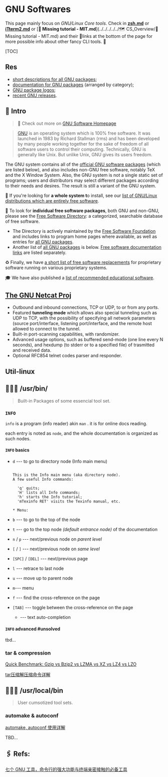 # GNU Softwares

This page mainly focus on *GNU/Linux Core tools*. Check in  [**zsh.md**](../../../../Software/CLI/Shell&Emulator/zsh.md)  or [**iTterm2.md**](../../../../Software/CLI/Shell&Emulator/iTterm2.md) or [**🏫 Missing tutorial - MIT.md**](../../../../../🗺 CS_Overview/🏫 Missing tutorial - MIT.md) and their 🔗links at the bottom of the page for more possible info about other fancy CLI tools. 🎉



[TOC]

## Res

- [short descriptions for all GNU packages](https://www.gnu.org/manual/blurbs.html);
- [documentation for GNU packages](https://www.gnu.org/manual/manual.html) (arranged by category);
- [GNU package logos](https://www.gnu.org/graphics/package-logos.html);
- [recent GNU releases](https://www.gnu.org/software/recent-releases.html).



## 🐌 Intro

> 🔗 Check out more on [GNU Software Homepage](https://www.gnu.org/software/#navigation)

>  [GNU](https://www.gnu.org/gnu/about-gnu.html) is an operating system which is 100% free software. It was launched in 1983 by Richard Stallman (rms) and has been developed by many people working together for the sake of freedom of all software users to control their computing. Technically, GNU is generally like Unix. But unlike Unix, GNU gives its users freedom.

The GNU system contains all of the [official GNU software packages](https://www.gnu.org/philosophy/categories.html#GNUsoftware) (which are listed below), and also includes non-GNU free software, notably TeX and the X Window System. Also, the GNU system is not a single static set of programs; users and distributors may select different packages according to their needs and desires. The result is still a variant of the GNU system.

👀 If you're looking for **a whole system t**o install, see our [list of GNU/Linux distributions which are entirely free software](https://www.gnu.org/distros/free-distros.html).

👀 To look for **individual free software packages**, both GNU and non-GNU, please see the [Free Software Directory](http://directory.fsf.org/): a categorized, searchable database of free software.

-  The Directory is actively maintained by the [Free Software Foundation](http://www.fsf.org/) and includes links to program home pages where available, as well as entries for [all GNU packages](http://directory.fsf.org/wiki/GNU/). 
- Another list of [all GNU packages](https://www.gnu.org/software/#allgnupkgs) is below. [Free software documentation links](https://www.gnu.org/doc/doc.html) are listed separately.

♻️ Finally, we have [a short list of free software replacements](https://directory.fsf.org/wiki/Free_Software_Directory:Free_software_replacements) for proprietary software running on various proprietary systems.

🎓 We have also published a [list of recommended educational software](https://www.gnu.org/software/free-software-for-education.html).



## [The GNU Netcat Proj](https://netcat.sourceforge.net)

- Outbound and inbound connections, TCP or UDP, to or from any ports.
- Featured **tunneling mode** which allows also special tunneling such as UDP to TCP, with the possibility of specifying all network parameters (source port/interface, listening port/interface, and the remote host allowed to connect to the tunnel.
- Built-in port-scanning capabilities, with randomizer.
- Advanced usage options, such as buffered send-mode (one line every N seconds), and hexdump (to stderr or to a specified file) of trasmitted and received data.
- Optional RFC854 telnet codes parser and responder.



## Util-linux





## 🧑🏽‍💻 /usr/bin/

> Built-in Packages of some essencial tool set.

### `INFO`

`info` is a program (info reader) akin `man` . it is for online docs reading.

each entry is noted as `node`, and the whole documentation is organized as such nodes. 



#### `INFO` basics

-  `d`  --- to go to directory node (Info main menu)

	```shell
	
	This is the Info main menu (aka directory node).
	A few useful Info commands:
	
	  'q' quits;
	  'H' lists all Info commands;
	  'h' starts the Info tutorial;
	  'mTexinfo RET' visits the Texinfo manual, etc.
	
	* Menu:
	```
-  `b` --- to go to the top of the node
-  `t` --- go to the top node _(default entrance node)_ of the documentation
- `n` / `p` --- next/previous node on _parent level_
- `[` / `]` --- next/previous node on _same level_
- `[SPC]` / `[DEL]` --- next/previous page 
- `l` --- retrace to last node
- `u` --- move up to parent node 
- `m`--- menu 
- `f` --- find the cross-reference on the page
- `[TAB]` --- toggle between the cross-reference on the page
	+ --- text auto-completion



#### `INFO` advanced #unsolved

tbd...



### tar & compression

[Quick Benchmark: Gzip vs Bzip2 vs LZMA vs XZ vs LZ4 vs LZO](https://catchchallenger.first-world.info/wiki/Quick_Benchmark:_Gzip_vs_Bzip2_vs_LZMA_vs_XZ_vs_LZ4_vs_LZO)

[tar压缩解压缩命令详解](https://www.cnblogs.com/jyaray/archive/2011/04/30/2033362.html) 





## 🧑🏽‍💻 /usr/local/bin

> User cumsotized tool sets.

### automake & autoconf

[automake, autoconf 使用详解](https://www.laruence.com/2009/11/18/1154.html)

TBD... 



## 🖇 Refs:

[七个 GNU 工具，命令行的强大功能与终端亲密接触的必备工具](https://www.51cto.com/article/706173.html)

